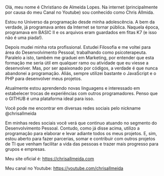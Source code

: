 Olá, meu nome é Christiano de Almeida Lopes. 
Na internet (principalmente por causa do meu Canal no Youtube) sou conhecido como Chris Allmida.

Estou no Universo da programação desde minha adolescência. A bem da verdade, já programava antes da Internet se tornar pública. Naquela época, programava em BASIC II e os arquivos eram guardados em fitas K7 (e isso não é uma piada!). 

Depois mudei minha rota profissional. Estudei Filosofia e me voltei para área do Desenvolvimento Pessoal, trabalhando como psicoterapeuta. Paralelo a isto, também me graduei em Marketing, por entender que esta formação me seria útil em qualquer ramo ou atividade que eu viesse a desenvolver. Mas, por ser apaixonado por códigos, a verdade é que nunca abandonei a programação. Aliás, sempre utilizei bastante o JavaScript e o PHP para desenvolver meus projetos. 

Atualmente estou aprendendo novas linguagens e interessado em estabelecer trocas de experiências com outros programadores. Penso que o GITHUB é uma plataforma ideal para isso.

Você pode me encontrar em diversas redes sociais pelo nickname @chrisallmeida

Em minhas redes sociais você verá que continuo atuando no segmento do Desenvolvimento Pessoal. Contudo, como já disse acima, utilizo a programação para elaborar e levar adiante todos os meus projetos. E, sim, estou aberto para fazer parcerias, somar e contribuir com outros projetos de TI que venham facilitar a vida das pessoas e trazer mais progresso para grupos e empresas.

Meu site oficial é:
https://chrisallmeida.com

Meu canal no Youtube:
https://youtube.com/chrisallmeida


